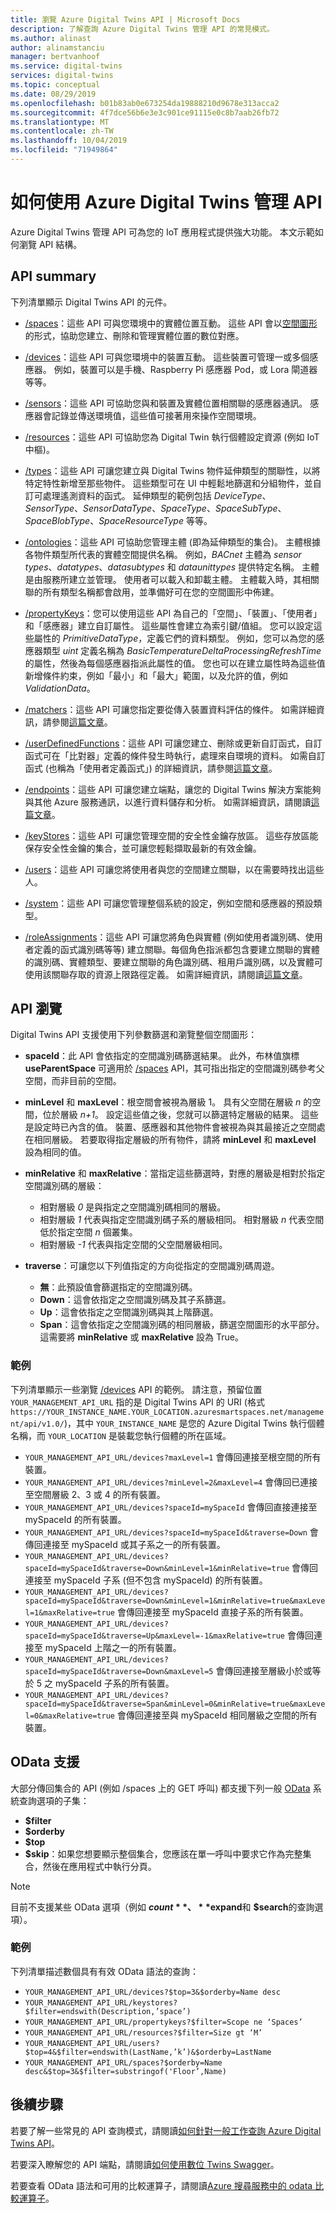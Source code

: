 ```yaml
---
title: 瀏覽 Azure Digital Twins API | Microsoft Docs
description: 了解查詢 Azure Digital Twins 管理 API 的常見模式。
ms.author: alinast
author: alinamstanciu
manager: bertvanhoof
ms.service: digital-twins
services: digital-twins
ms.topic: conceptual
ms.date: 08/29/2019
ms.openlocfilehash: b01b83ab0e673254da19888210d9678e313acca2
ms.sourcegitcommit: 4f7dce56b6e3e3c901ce91115e0c8b7aab26fb72
ms.translationtype: MT
ms.contentlocale: zh-TW
ms.lasthandoff: 10/04/2019
ms.locfileid: "71949864"
---
```

# <a name="how-to-use-azure-digital-twins-management-apis"></a>如何使用 Azure Digital Twins 管理 API

Azure Digital Twins 管理 API 可為您的 IoT 應用程式提供強大功能。 本文示範如何瀏覽 API 結構。  

## <a name="api-summary"></a>API summary

下列清單顯示 Digital Twins API 的元件。

* [/spaces](https://docs.westcentralus.azuresmartspaces.net/management/swagger/ui/index#!/Spaces)：這些 API 可與您環境中的實體位置互動。 這些 API 會以[空間圖形](concepts-objectmodel-spatialgraph.md#spatial-intelligence-graph)的形式，協助您建立、刪除和管理實體位置的數位對應。

* [/devices](https://docs.westcentralus.azuresmartspaces.net/management/swagger/ui/index#!/Devices)：這些 API 可與您環境中的裝置互動。 這些裝置可管理一或多個感應器。 例如，裝置可以是手機、Raspberry Pi 感應器 Pod，或 Lora 閘道器等等。

* [/sensors](https://docs.westcentralus.azuresmartspaces.net/management/swagger/ui/index#!/Sensors)：這些 API 可協助您與和裝置及實體位置相關聯的感應器通訊。 感應器會記錄並傳送環境值，這些值可接著用來操作空間環境。  

* [/resources](https://docs.westcentralus.azuresmartspaces.net/management/swagger/ui/index#!/Resources)：這些 API 可協助您為 Digital Twin 執行個體設定資源 (例如 IoT 中樞)。

* [/types](https://docs.westcentralus.azuresmartspaces.net/management/swagger/ui/index#!/Types)：這些 API 可讓您建立與 Digital Twins 物件延伸類型的關聯性，以將特定特性新增至那些物件。 這些類型可在 UI 中輕鬆地篩選和分組物件，並自訂可處理遙測資料的函式。 延伸類型的範例包括 *DeviceType*、*SensorType*、*SensorDataType*、*SpaceType*、*SpaceSubType*、*SpaceBlobType*、*SpaceResourceType* 等等。

* [/ontologies](https://docs.westcentralus.azuresmartspaces.net/management/swagger/ui/index#/Ontologies)：這些 API 可協助您管理主體 (即為延伸類型的集合)。 主體根據各物件類型所代表的實體空間提供名稱。 例如，*BACnet* 主體為 *sensor types*、*datatypes*、*datasubtypes* 和 *dataunittypes* 提供特定名稱。 主體是由服務所建立並管理。 使用者可以載入和卸載主體。 主體載入時，其相關聯的所有類型名稱都會啟用，並準備好可在您的空間圖形中佈建。 

* [/propertyKeys](https://docs.westcentralus.azuresmartspaces.net/management/swagger/ui/index#/PropertyKeys)：您可以使用這些 API 為自己的「空間」、「裝置」、「使用者」和「感應器」建立自訂屬性。 這些屬性會建立為索引鍵/值組。 您可以設定這些屬性的 *PrimitiveDataType*，定義它們的資料類型。 例如，您可以為您的感應器類型 *uint* 定義名稱為 *BasicTemperatureDeltaProcessingRefreshTime* 的屬性，然後為每個感應器指派此屬性的值。 您也可以在建立屬性時為這些值新增條件約束，例如「最小」和「最大」範圍，以及允許的值，例如 *ValidationData*。

* [/matchers](https://docs.westcentralus.azuresmartspaces.net/management/swagger/ui/index#/Matchers)：這些 API 可讓您指定要從傳入裝置資料評估的條件。 如需詳細資訊，請參閱[這篇文章](concepts-user-defined-functions.md#matchers)。 

* [/userDefinedFunctions](https://docs.westcentralus.azuresmartspaces.net/management/swagger/ui/index#/UserDefinedFunctions)：這些 API 可讓您建立、刪除或更新自訂函式，自訂函式可在「比對器」定義的條件發生時執行，處理來自環境的資料。 如需自訂函式 (也稱為「使用者定義函式」) 的詳細資訊，請參閱[這篇文章](concepts-user-defined-functions.md#user-defined-functions)。 

* [/endpoints](https://docs.westcentralus.azuresmartspaces.net/management/swagger/ui/index#/Endpoints)：這些 API 可讓您建立端點，讓您的 Digital Twins 解決方案能夠與其他 Azure 服務通訊，以進行資料儲存和分析。 如需詳細資訊，請閱讀[這篇文章](concepts-events-routing.md)。 

* [/keyStores](https://docs.westcentralus.azuresmartspaces.net/management/swagger/ui/index#/KeyStores)：這些 API 可讓您管理空間的安全性金鑰存放區。 這些存放區能保存安全性金鑰的集合，並可讓您輕鬆擷取最新的有效金鑰。

* [/users](https://docs.westcentralus.azuresmartspaces.net/management/swagger/ui/index#!/Users)：這些 API 可讓您將使用者與您的空間建立關聯，以在需要時找出這些人。 

* [/system](https://docs.westcentralus.azuresmartspaces.net/management/swagger/ui/index#!/System)：這些 API 可讓您管理整個系統的設定，例如空間和感應器的預設類型。 

* [/roleAssignments](https://docs.westcentralus.azuresmartspaces.net/management/swagger/ui/index#!/RoleAssignments)：這些 API 可讓您將角色與實體 (例如使用者識別碼、使用者定義的函式識別碼等等) 建立關聯。每個角色指派都包含要建立關聯的實體的識別碼、實體類型、要建立關聯的角色識別碼、租用戶識別碼，以及實體可使用該關聯存取的資源上限路徑定義。 如需詳細資訊，請閱讀[這篇文章](security-role-based-access-control.md)。


## <a name="api-navigation"></a>API 瀏覽

Digital Twins API 支援使用下列參數篩選和瀏覽整個空間圖形：

- **spaceId**：此 API 會依指定的空間識別碼篩選結果。 此外，布林值旗標 **useParentSpace** 可適用於 [/spaces](https://docs.westcentralus.azuresmartspaces.net/management/swagger/ui/index#!/Spaces) API，其可指出指定的空間識別碼參考父空間，而非目前的空間。 

- **minLevel** 和 **maxLevel**：根空間會被視為層級 1。 具有父空間在層級 *n* 的空間，位於層級 *n+1*。 設定這些值之後，您就可以篩選特定層級的結果。 這些是設定時已內含的值。 裝置、感應器和其他物件會被視為與其最接近之空間處在相同層級。 若要取得指定層級的所有物件，請將 **minLevel** 和 **maxLevel** 設為相同的值。

- **minRelative** 和 **maxRelative**：當指定這些篩選時，對應的層級是相對於指定空間識別碼的層級：
   - 相對層級 *0* 是與指定之空間識別碼相同的層級。
   - 相對層級 *1* 代表與指定空間識別碼子系的層級相同。 相對層級 *n* 代表空間低於指定空間 *n* 個叢集。
   - 相對層級 *-1* 代表與指定空間的父空間層級相同。

- **traverse**：可讓您以下列值指定的方向從指定的空間識別碼周遊。
   - **無**：此預設值會篩選指定的空間識別碼。
   - **Down**：這會依指定之空間識別碼及其子系篩選。 
   - **Up**：這會依指定之空間識別碼與其上階篩選。 
   - **Span**：這會依指定之空間識別碼的相同層級，篩選空間圖形的水平部分。 這需要將 **minRelative** 或 **maxRelative** 設為 True。 


### <a name="examples"></a>範例

下列清單顯示一些瀏覽 [/devices](https://docs.westcentralus.azuresmartspaces.net/management/swagger/ui/index#!/Devices) API 的範例。 請注意，預留位置 `YOUR_MANAGEMENT_API_URL` 指的是 Digital Twins API 的 URI (格式 `https://YOUR_INSTANCE_NAME.YOUR_LOCATION.azuresmartspaces.net/management/api/v1.0/`)，其中 `YOUR_INSTANCE_NAME` 是您的 Azure Digital Twins 執行個體名稱，而 `YOUR_LOCATION` 是裝載您執行個體的所在區域。

- `YOUR_MANAGEMENT_API_URL/devices?maxLevel=1` 會傳回連接至根空間的所有裝置。
- `YOUR_MANAGEMENT_API_URL/devices?minLevel=2&maxLevel=4` 會傳回已連接至空間層級 2、3 或 4 的所有裝置。
- `YOUR_MANAGEMENT_API_URL/devices?spaceId=mySpaceId` 會傳回直接連接至 mySpaceId 的所有裝置。
- `YOUR_MANAGEMENT_API_URL/devices?spaceId=mySpaceId&traverse=Down` 會傳回連接至 mySpaceId 或其子系之一的所有裝置。
- `YOUR_MANAGEMENT_API_URL/devices?spaceId=mySpaceId&traverse=Down&minLevel=1&minRelative=true` 會傳回連接至 mySpaceId 子系 (但不包含 mySpaceId) 的所有裝置。
- `YOUR_MANAGEMENT_API_URL/devices?spaceId=mySpaceId&traverse=Down&minLevel=1&minRelative=true&maxLevel=1&maxRelative=true` 會傳回連接至 mySpaceId 直接子系的所有裝置。
- `YOUR_MANAGEMENT_API_URL/devices?spaceId=mySpaceId&traverse=Up&maxLevel=-1&maxRelative=true` 會傳回連接至 mySpaceId 上階之一的所有裝置。
- `YOUR_MANAGEMENT_API_URL/devices?spaceId=mySpaceId&traverse=Down&maxLevel=5` 會傳回連接至層級小於或等於 5 之 mySpaceId 子系的所有裝置。
- `YOUR_MANAGEMENT_API_URL/devices?spaceId=mySpaceId&traverse=Span&minLevel=0&minRelative=true&maxLevel=0&maxRelative=true` 會傳回連接至與 mySpaceId 相同層級之空間的所有裝置。


## <a name="odata-support"></a>OData 支援

大部分傳回集合的 API (例如 /spaces 上的 GET 呼叫) 都支援下列一般 [OData](https://www.odata.org/getting-started/basic-tutorial/#queryData) 系統查詢選項的子集：  

* **$filter**
* **$orderby** 
* **$top**
* **$skip**：如果您想要顯示整個集合，您應該在單一呼叫中要求它作為完整集合，然後在應用程式中執行分頁。 

> [!NOTE]
> 目前不支援某些 OData 選項（例如 **$count**、 **$expand**和 **$search**的查詢選項）。

### <a name="examples"></a>範例

下列清單描述數個具有有效 OData 語法的查詢：

- `YOUR_MANAGEMENT_API_URL/devices?$top=3&$orderby=Name desc`
- `YOUR_MANAGEMENT_API_URL/keystores?$filter=endswith(Description,’space’)`
- `YOUR_MANAGEMENT_API_URL/propertykeys?$filter=Scope ne ‘Spaces’`
- `YOUR_MANAGEMENT_API_URL/resources?$filter=Size gt ‘M’`
- `YOUR_MANAGEMENT_API_URL/users?$top=4&$filter=endswith(LastName,’k’)&$orderby=LastName`
- `YOUR_MANAGEMENT_API_URL/spaces?$orderby=Name desc&$top=3&$filter=substringof('Floor’,Name)`
 
## <a name="next-steps"></a>後續步驟

若要了解一些常見的 API 查詢模式，請閱讀[如何針對一般工作查詢 Azure Digital Twins API](./how-to-query-common-apis.md)。

若要深入瞭解您的 API 端點，請閱讀[如何使用數位 Twins Swagger](./how-to-use-swagger.md)。

若要查看 OData 語法和可用的比較運算子，請閱讀[Azure 搜尋服務中的 odata 比較運算子](../search/search-query-odata-comparison-operators.md)。

